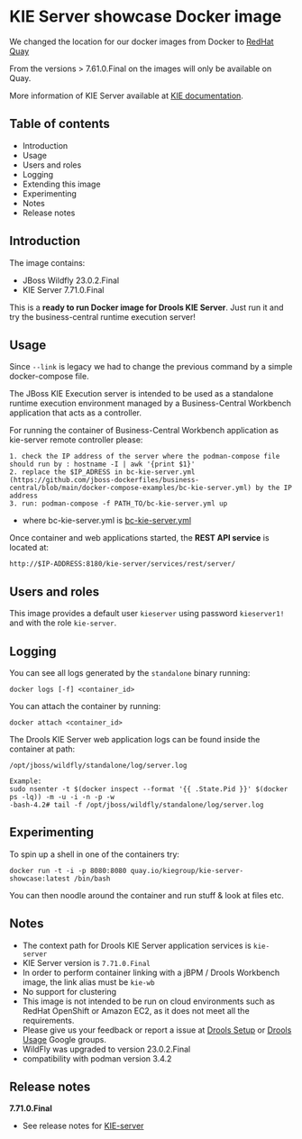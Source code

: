 KIE Server showcase Docker image
=======================================

We changed the location for our docker images from Docker to [RedHat Quay](https://quay.io/repository/kiegroup/kie-server-showcase)

From the versions > 7.61.0.Final on the images will only be available on Quay.

More information of KIE Server available at [KIE documentation](http://docs.jboss.org/drools/release/7.71.0.Final/drools-docs/html_single/#_ch.kie.server).

Table of contents
------------------

* Introduction
* Usage
* Users and roles
* Logging
* Extending this image
* Experimenting
* Notes
* Release notes

Introduction
------------

The image contains: 
              
* JBoss Wildfly 23.0.2.Final
* KIE Server 7.71.0.Final

This is a **ready to run Docker image for Drools KIE Server**. Just run it and try the business-central runtime execution server!                   

Usage
-----
Since `--link` is legacy we had to change the previous command by a simple docker-compose file.

The JBoss KIE Execution server is intended to be used as a standalone runtime execution environment managed by a Business-Central Workbench application that acts as a controller.             

For running the container of Business-Central Workbench application as kie-server remote controller please:

    1. check the IP address of the server where the podman-compose file should run by : hostname -I | awk '{print $1}'
    2. replace the $IP_ADRESS in bc-kie-server.yml (https://github.com/jboss-dockerfiles/business-central/blob/main/docker-compose-examples/bc-kie-server.yml) by the IP address
    3. run: podman-compose -f PATH_TO/bc-kie-server.yml up

* where bc-kie-server.yml is [bc-kie-server.yml](https://github.com/jboss-dockerfiles/business-central/blob/main/docker-compose-examples/bc-kie-server.yml)

Once container and web applications started, the **REST API service** is located at:               

    http://$IP-ADDRESS:8180/kie-server/services/rest/server/

Users and roles
----------------

This image provides a default user `kieserver` using password `kieserver1!` and with the role `kie-server`.                      

Logging
-------

You can see all logs generated by the `standalone` binary running:

    docker logs [-f] <container_id>
    
You can attach the container by running:

    docker attach <container_id>

The Drools KIE Server web application logs can be found inside the container at path:

    /opt/jboss/wildfly/standalone/log/server.log

    Example:
    sudo nsenter -t $(docker inspect --format '{{ .State.Pid }}' $(docker ps -lq)) -m -u -i -n -p -w
    -bash-4.2# tail -f /opt/jboss/wildfly/standalone/log/server.log


Experimenting
-------------

To spin up a shell in one of the containers try:

    docker run -t -i -p 8080:8080 quay.io/kiegroup/kie-server-showcase:latest /bin/bash

You can then noodle around the container and run stuff & look at files etc.

Notes
-----

* The context path for Drools KIE Server application services is `kie-server`
* KIE Server version is `7.71.0.Final`
* In order to perform container linking with a jBPM / Drools Workbench image, the link alias must be `kie-wb`       
* No support for clustering                
* This image is not intended to be run on cloud environments such as RedHat OpenShift or Amazon EC2, as it does not meet all the requirements.                      
* Please give us your feedback or report a issue at [Drools Setup](https://groups.google.com/forum/#!forum/drools-setup) or [Drools Usage](https://groups.google.com/forum/#!forum/drools-usage) Google groups.              
* WildFly was upgraded to version 23.0.2.Final
* compatibility with podman version 3.4.2

Release notes
-------------

**7.71.0.Final**

* See release notes for [KIE-server](https://docs.jboss.org/drools/release/7.71.0.Final/drools-docs/html_single/index.html#_ch.kie.server)
